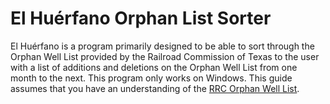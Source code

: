 # El Huérfano Orphan List Sorter

El Huérfano is a program primarily designed to be able to sort through the Orphan Well List provided by the Railroad Commission of Texas to the user with a list of additions and deletions on the Orphan Well List from one month to the next. This program only works on Windows. This guide assumes that you have an understanding of the [RRC Orphan Well List]([url](https://www.rrc.texas.gov/oil-and-gas/research-and-statistics/well-information/orphan-wells-12-months/)).

